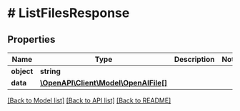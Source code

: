 # # ListFilesResponse

## Properties

Name | Type | Description | Notes
------------ | ------------- | ------------- | -------------
**object** | **string** |  |
**data** | [**\OpenAPI\Client\Model\OpenAIFile[]**](OpenAIFile.md) |  |

[[Back to Model list]](../../README.md#models) [[Back to API list]](../../README.md#endpoints) [[Back to README]](../../README.md)
